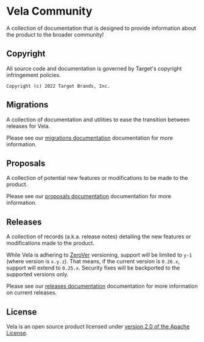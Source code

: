 # Vela Community

A collection of documentation that is designed to provide information about the product to the broader community!

## Copyright

All source code and documentation is governed by Target's copyright infringement policies.

```
Copyright (c) 2022 Target Brands, Inc.
```

## Migrations

A collection of documentation and utilities to ease the transition between releases for Vela.

Please see our [migrations documentation](../migrations/README.md) documentation for more information.

## Proposals

A collection of potential new features or modifications to be made to the product.

Please see our [proposals documentation](../proposals/README.md) documentation for more information.

## Releases

A collection of records (a.k.a. release notes) detailing the new features or modifications made to the product.

While Vela is adhering to [ZeroVer](https://0ver.org/) versioning, support will be limited to `y-1` (where version is `x.y.z`).
That means, if the current version is `0.26.x`, support will extend to `0.25.x`. Security fixes will be backported
to the supported versions only.

Please see our [releases documentation](../releases/README.md) documentation for more information on current releases.

## License

Vela is an open source product licensed under [version 2.0 of the Apache License](http://www.apache.org/licenses/LICENSE-2.0).
